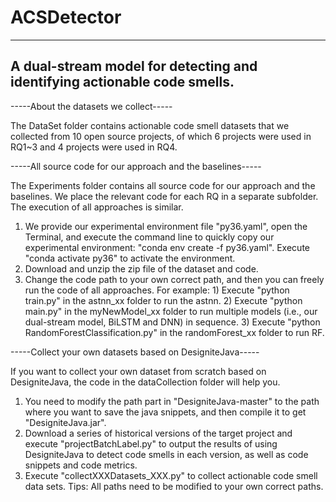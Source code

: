 # ACSDetector
-----
A dual-stream model for detecting and identifying actionable code smells.
-----
-----About the datasets we collect-----

The DataSet folder contains actionable code smell datasets that we collected from 10 open source projects, of which 6 projects were used in RQ1~3 and 4 projects were used in RQ4.

-----All source code for our approach and the baselines-----

The Experiments folder contains all source code for our approach and the baselines. We place the relevant code for each RQ in a separate subfolder. The execution of all approaches is similar.
1. We provide our experimental environment file "py36.yaml", open the Terminal, and execute the command line to quickly copy our experimental environment: "conda env create -f py36.yaml". Execute "conda activate py36" to activate the environment.
2. Download and unzip the zip file of the dataset and code.
3. Change the code path to your own correct path, and then you can freely run the code of all approaches.
For example: 1) Execute "python train.py" in the astnn_xx folder to run the astnn. 2) Execute "python main.py" in the myNewModel_xx folder to run multiple models (i.e., our dual-stream model, BiLSTM and DNN) in sequence. 3) Execute "python RandomForestClassification.py" in the randomForest_xx folder to run RF.

-----Collect your own datasets based on DesigniteJava-----

If you want to collect your own dataset from scratch based on DesigniteJava, the code in the dataCollection folder will help you.
1. You need to modify the path part in "DesigniteJava-master" to the path where you want to save the java snippets, and then compile it to get "DesigniteJava.jar".
2. Download a series of historical versions of the target project and execute "projectBatchLabel.py" to output the results of using DesigniteJava to detect code smells in each version, as well as code snippets and code metrics.
3. Execute "collectXXXDatasets_XXX.py" to collect actionable code smell data sets.
Tips: All paths need to be modified to your own correct paths.
